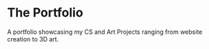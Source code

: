 # The Portfolio

A portfolio showcasing my CS and Art Projects ranging from website creation to 3D art.
